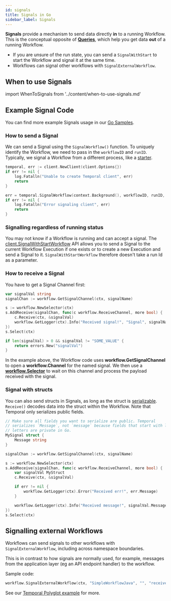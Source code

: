 ```yaml
---
id: signals
title: Signals in Go
sidebar_label: Signals
---
```


**Signals** provide a mechanism to send data directly **in** to a running Workflow.
This is the conceptual opposite of [**Queries**](https://docs.temporal.io/docs/go/queries), which help you get data **out** of a running Workflow.

- If you are unsure of the run state, you can send a `SignalWithStart` to start the Workflow and signal it at the same time.
- Workflows can signal other workflows with `SignalExternalWorkflow`.

## When to use Signals

import WhenToSignals from '../content/when-to-use-signals.md'

<WhenToSignals />

## Example Signal Code

You can find more example Signals usage in our [Go Samples](https://github.com/temporalio/samples-go).

### How to send a Signal

We can send a Signal using the `SignalWorkflow()` function.
To uniquely identify the Workflow, we need to pass in the `workflowID` and `runID`.
Typically, we signal a Workflow from a different process, like a [starter](/docs/go/hello-world-tutorial/#workflow-starter).

```go
temporal, err := client.NewClient(client.Options{})
if err != nil {
    log.Fatalln("Unable to create Temporal client", err)
    return
}

err = temporal.SignalWorkflow(context.Background(), workflowID, runID, signalName, signalVal)
if err != nil {
	log.Fatalln("Error signaling client", err)
	return
}
```

### Signalling regardless of running status

You may not know if a Workflow is running and can accept a signal.
The [client.SignalWithStartWorkflow](https://pkg.go.dev/go.temporal.io/sdk/client#Client) API allows you to send a Signal to the current Workflow Execution if one exists or to create a new Execution and send a Signal to it.
`SignalWithStartWorkflow` therefore doesn't take a run Id as a parameter.

### How to receive a Signal

You have to get a Signal Channel first:

```go
var signalVal string
signalChan := workflow.GetSignalChannel(ctx, signalName)

s := workflow.NewSelector(ctx)
s.AddReceive(signalChan, func(c workflow.ReceiveChannel, more bool) {
    c.Receive(ctx, &signalVal)
    workflow.GetLogger(ctx).Info("Received signal!", "Signal", signalName, "value", signalVal)
})
s.Select(ctx)

if len(signalVal) > 0 && signalVal != "SOME_VALUE" {
    return errors.New("signalVal")
}
```

In the example above, the Workflow code uses **workflow.GetSignalChannel** to open a **workflow.Channel** for the named signal.
We then use a [**workflow.Selector**](https://docs.temporal.io/docs/go/selectors) to wait on this channel and process the payload received with the signal.

### Signal with structs

You can also send structs in Signals, as long as the struct is [serializable](https://pkg.go.dev/go.temporal.io/sdk/converter#CompositeDataConverter.ToPayload).
`Receive()` decodes data into the struct within the Workflow.
Note that Temporal only serializes public fields.

```go
// Make sure all fields you want to serialize are public. Temporal
// serializes `Message`, not `message` because fields that start with lowercase
// letters are private in Go.
MySignal struct {
	Message string
}

signalChan := workflow.GetSignalChannel(ctx, signalName)

s := workflow.NewSelector(ctx)
s.AddReceive(signalChan, func(c workflow.ReceiveChannel, more bool) {
    var signalVal MyStruct
	c.Receive(ctx, &signalVal)

    if err != nil {
        workflow.GetLogger(ctx).Error("Received err!", err.Message)
    }

    workflow.GetLogger(ctx).Info("Received message!", signalVal.Message)
})
s.Select(ctx)
```

## Signalling external Workflows

Workflows can send signals to other workflows with `SignalExternalWorkflow`, including across namespace boundaries.

This is in contrast to how signals are normally used, for example, messages from the application layer (eg an API endpoint handler) to the workflow.

Sample code:

```go
workflow.SignalExternalWorkflow(ctx, "SimpleWorkflowJava", "", "receiveMessage", "Hello from Go")
```

See our [Temporal Polyglot example](https://github.com/tsurdilo/temporal-polyglot) for more.
